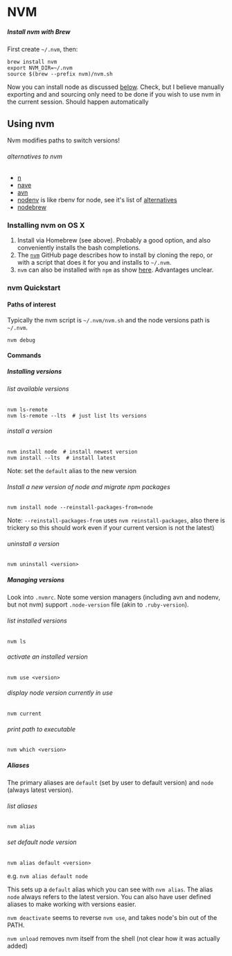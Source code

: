 # NVM

##### Install nvm with Brew

First create `~/.nvm`, then:

    brew install nvm
    export NVM_DIR=~/.nvm
    source $(brew --prefix nvm)/nvm.sh

Now you can install node as discussed [below](#Using_nvm). Check, but I believe manually exporting and and sourcing only need to be done if you wish to use nvm in the current session. Should happen automatically 


## Using nvm

Nvm modifies paths to switch versions!


###### alternatives to nvm

* [n](https://github.com/tj/n)
* [nave](https://github.com/isaacs/nave)
* [avn](https://github.com/wbyoung/avn)
* [nodenv](https://github.com/nodenv/nodenv) is like rbenv for node, see it's list of [alternatives](https://github.com/nodenv/nodenv/wiki/Alternatives)
* [nodebrew](https://github.com/hokaccha/nodebrew)


### Installing nvm on OS X

1. Install via Homebrew (see above). Probably a good option, and also conveniently installs the bash completions.
2. The [`nvm`](https://github.com/creationix/nvm) GitHub page describes how to install by cloning the repo, or with a script that does it for you and installs to `~/.nvm`.
3. `nvm` can also be installed with `npm` as show [here](https://www.npmjs.com/package/nvm). Advantages unclear.


### nvm Quickstart

#### Paths of interest

Typically the nvm script is `~/.nvm/nvm.sh` and the node versions path is `~/.nvm`.

    nvm debug

#### Commands

##### Installing versions

###### list available versions

    nvm ls-remote
    nvm ls-remote --lts  # just list lts versions

###### install a version

    nvm install node  # install newest version
    nvm install --lts  # install latest

Note: set the `default` alias to the new version

###### Install a new version of node and migrate npm packages

    nvm install node --reinstall-packages-from=node

Note: `--reinstall-packages-from` uses `nvm reinstall-packages`, also there is trickery so this should work even if your current version is not the latest)

###### uninstall a version

    nvm uninstall <version>

##### Managing versions

Look into `.nvmrc`. Note some version managers (including avn and nodenv, but not nvm) support `.node-version` file (akin to `.ruby-version`).

###### list installed versions

    nvm ls

###### activate an installed version

    nvm use <version>


###### display node version currently in use

    nvm current

###### print path to executable

    nvm which <version>

##### Aliases

The primary aliases are `default` (set by user to default version) and `node` (always latest version).

###### list aliases

    nvm alias

###### set default node version

    nvm alias default <version>

e.g. `nvm alias default node`

This sets up a `default` alias which you can see with `nvm alias`. The alias `node` always refers to the latest version. You can also have user defined aliases to make working with versions easier.



`nvm deactivate` seems to reverse `nvm use`, and takes node's bin out of the PATH.

`nvm unload` removes nvm itself from the shell (not clear how it was actually added)




